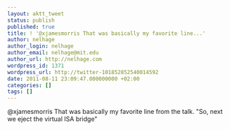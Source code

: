```yaml
---
layout: aktt_tweet
status: publish
published: true
title: ! '@xjamesmorris That was basically my favorite line...'
author: nelhage
author_login: nelhage
author_email: nelhage@mit.edu
author_url: http://nelhage.com
wordpress_id: 1371
wordpress_url: http://twitter-101852852540014592
date: 2011-08-11 23:09:47.000000000 +02:00
categories: []
tags: []
---
```

@xjamesmorris That was basically my favorite line from the talk. "So, next we eject the virtual ISA bridge"
